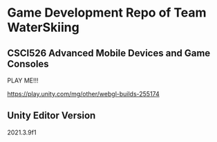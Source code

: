 # Game Development Repo of Team WaterSkiing

## CSCI526 Advanced Mobile Devices and Game Consoles

PLAY ME!!!

https://play.unity.com/mg/other/webgl-builds-255174

## Unity Editor Version

2021.3.9f1
